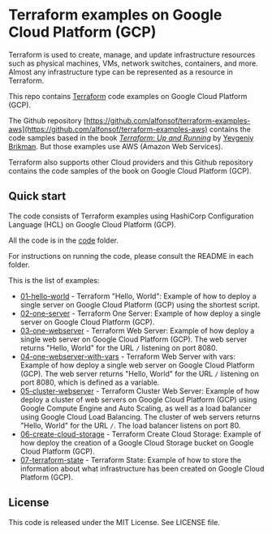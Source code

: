 # Terraform examples on Google Cloud Platform (GCP)

Terraform is used to create, manage, and update infrastructure resources such as physical machines, VMs, network switches, containers, and more. Almost any infrastructure type can be represented as a resource in Terraform.

This repo contains [Terraform](https://www.terraform.io/) code examples on Google Cloud Platform (GCP).

The Github repository
[https://github.com/alfonsof/terraform-examples-aws](https://github.com/alfonsof/terraform-examples-aws)
contains the code samples based in the book *[Terraform: Up and Running](http://www.terraformupandrunning.com)* by [Yevgeniy Brikman](http://www.ybrikman.com). But those examples use AWS (Amazon Web Services).

Terraform also supports other Cloud providers and this Github repository contains the code samples of the book on Google Cloud Platform (GCP).

## Quick start

The code consists of Terraform examples using HashiCorp Configuration Language (HCL) on Google Cloud Platform (GCP).

All the code is in the [code](/code) folder.

For instructions on running the code, please consult the README in each folder.

This is the list of examples:

* [01-hello-world](code/01-hello-world) - Terraform "Hello, World": Example of how to deploy a single server on Google Cloud Platform (GCP) using the shortest script.
* [02-one-server](code/02-one-server) - Terraform One Server: Example of how deploy a single server on Google Cloud Platform (GCP).
* [03-one-webserver](code/03-one-webserver) - Terraform Web Server: Example of how deploy a single web server on Google Cloud Platform (GCP). The web server returns "Hello, World" for the URL `/` listening on port 8080.
* [04-one-webserver-with-vars](code/04-one-webserver-with-vars) - Terraform Web Server with vars: Example of how deploy a single web server on Google Cloud Platform (GCP). The web server returns "Hello, World" for the URL `/` listening on port 8080, which is defined as a variable.
* [05-cluster-webserver](code/05-cluster-webserver) - Terraform Cluster Web Server: Example of how deploy a cluster of web servers on Google Cloud Platform (GCP) using Google Compute Engine and Auto Scaling, as well as a load balancer using Google Cloud Load Balancing. The cluster of web servers returns "Hello, World" for the URL `/`. The load balancer listens on port 80.
* [06-create-cloud-storage](code/06-create-cloud-storage) - Terraform Create Cloud Storage: Example of how deploy the creation of a Google Cloud Storage bucket on Google Cloud Platform (GCP).
* [07-terraform-state](code/07-terraform-state) - Terraform State: Example of how to store the information about what infrastructure has been created on Google Cloud Platform (GCP).

## License

This code is released under the MIT License. See LICENSE file.